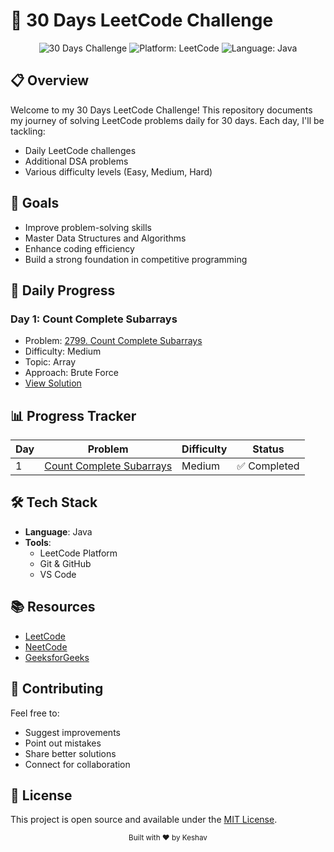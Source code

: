 # 🚀 30 Days LeetCode Challenge

<div align="center">
  <img src="https://img.shields.io/badge/Duration-30%20Days-blue" alt="30 Days Challenge">
  <img src="https://img.shields.io/badge/Platform-LeetCode-orange" alt="Platform: LeetCode">
  <img src="https://img.shields.io/badge/Language-Java-green" alt="Language: Java">
</div>

## 📋 Overview
Welcome to my 30 Days LeetCode Challenge! This repository documents my journey of solving LeetCode problems daily for 30 days. Each day, I'll be tackling:
- Daily LeetCode challenges
- Additional DSA problems
- Various difficulty levels (Easy, Medium, Hard)

## 🎯 Goals
- Improve problem-solving skills
- Master Data Structures and Algorithms
- Enhance coding efficiency
- Build a strong foundation in competitive programming

## 📁 Daily Progress

### Day 1: Count Complete Subarrays
- Problem: [2799. Count Complete Subarrays](2799/)
- Difficulty: Medium
- Topic: Array
- Approach: Brute Force
- [View Solution](2799/README.md)

## 📊 Progress Tracker
| Day | Problem | Difficulty | Status |
|-----|---------|------------|--------|
| 1 | [Count Complete Subarrays](2799/) | Medium | ✅ Completed |

## 🛠️ Tech Stack
- **Language**: Java
- **Tools**: 
  - LeetCode Platform
  - Git & GitHub
  - VS Code

## 📚 Resources
- [LeetCode](https://leetcode.com/)
- [NeetCode](https://neetcode.io/)
- [GeeksforGeeks](https://www.geeksforgeeks.org/)

## 🤝 Contributing
Feel free to:
- Suggest improvements
- Point out mistakes
- Share better solutions
- Connect for collaboration

## 📝 License
This project is open source and available under the [MIT License](LICENSE).

<div align="center">
  <sub>Built with ❤️ by Keshav</sub>
</div> 